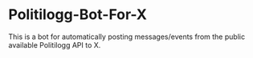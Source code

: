 # Politilogg-Bot-For-X
This is a bot for automatically posting messages/events from the public available Politilogg API to X.
